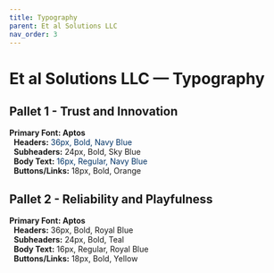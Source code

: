 ```yaml
---
title: Typography
parent: Et al Solutions LLC
nav_order: 3
---
```


# Et al Solutions LLC — Typography

## Pallet 1 - Trust and Innovation
**Primary Font: Aptos**<br />
&nbsp;&nbsp;**Headers:** <span style="color: #003366">36px, Bold, Navy Blue</span><br />
&nbsp;&nbsp;**Subheaders:** 24px, Bold, Sky Blue<br />
&nbsp;&nbsp;**Body Text:** <span style="color: #003366">16px, Regular, Navy Blue</span><br />
&nbsp;&nbsp;**Buttons/Links:** 18px, Bold, Orange<br />

## Pallet 2 - Reliability and Playfulness
**Primary Font: Aptos**<br />
&nbsp;&nbsp;**Headers:** 36px, Bold, Royal Blue<br />
&nbsp;&nbsp;**Subheaders:** 24px, Bold, Teal<br />
&nbsp;&nbsp;**Body Text:** 16px, Regular, Royal Blue<br />
&nbsp;&nbsp;**Buttons/Links:** 18px, Bold, Yellow<br />
